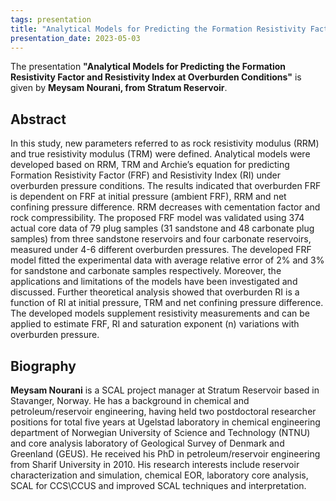 ```yaml
---
tags: presentation
title: "Analytical Models for Predicting the Formation Resistivity Factor and Resistivity Index at Overburden Conditions (Meysam Nourani, Stratum Reservoir)"
presentation_date: 2023-05-03
---
```


The presentation **"Analytical Models for Predicting the Formation Resistivity Factor and Resistivity Index at Overburden Conditions"** is given by **Meysam Nourani, from Stratum Reservoir**.

 

## Abstract 

In this study, new parameters referred to as rock resistivity modulus (RRM) and true resistivity modulus (TRM) were defined. Analytical models were developed based on RRM, TRM and Archie’s equation for predicting Formation Resistivity Factor (FRF) and Resistivity Index (RI) under overburden pressure conditions. The results indicated that overburden FRF is dependent on FRF at initial pressure (ambient FRF), RRM and net confining pressure difference. RRM decreases with cementation factor and rock compressibility. The proposed FRF model was validated using 374 actual core data of 79 plug samples (31 sandstone and 48 carbonate plug samples) from three sandstone reservoirs and four carbonate reservoirs, measured under 4-6 different overburden pressures. The developed FRF model fitted the experimental data with average relative error of 2% and 3% for sandstone and carbonate samples respectively. Moreover, the applications and limitations of the models have been investigated and discussed. Further theoretical analysis showed that overburden RI is a function of RI at initial pressure, TRM and net confining pressure difference. The developed models supplement resistivity measurements and can be applied to estimate FRF, RI and saturation exponent (n) variations with overburden pressure. 

## Biography

**Meysam Nourani** is a SCAL project manager at Stratum Reservoir based in Stavanger, Norway. He has a background in chemical and petroleum/reservoir engineering, having held two postdoctoral researcher positions for total five years at Ugelstad laboratory in chemical engineering department of Norwegian University of Science and Technology (NTNU) and core analysis laboratory of Geological Survey of Denmark and Greenland (GEUS). He received his PhD in petroleum/reservoir engineering from Sharif University in 2010. His research interests include reservoir characterization and simulation, chemical EOR, laboratory core analysis, SCAL for CCS\CCUS and improved SCAL techniques and interpretation.
